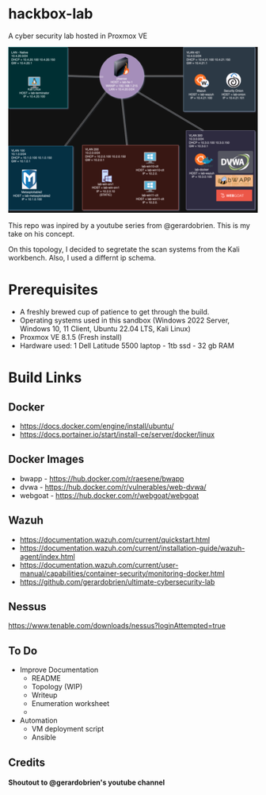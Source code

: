 # hackbox-lab

A cyber security lab hosted in Proxmox VE



![](hackbox-lab-topology.png)

This repo was inpired by a youtube series from @gerardobrien. This is my take on his concept. 

On this topology, I decided to segretate the scan systems from the Kali workbench. Also, I used a differnt ip schema.

# Prerequisites 

 - A freshly brewed cup of patience to get through the build.
 - Operating systems used in this sandbox (Windows 2022 Server, Windows 10, 11 Client, Ubuntu 22.04 LTS, Kali Linux)
 - Proxmox VE 8.1.5 (Fresh install)
 - Hardware used: 1 Dell Latitude 5500 laptop - 1tb ssd - 32 gb RAM

# Build Links

## Docker

- https://docs.docker.com/engine/install/ubuntu/
- https://docs.portainer.io/start/install-ce/server/docker/linux

## Docker Images

- bwapp - https://hub.docker.com/r/raesene/bwapp
- dvwa - https://hub.docker.com/r/vulnerables/web-dvwa/
- webgoat - https://hub.docker.com/r/webgoat/webgoat

## Wazuh

- https://documentation.wazuh.com/current/quickstart.html
- https://documentation.wazuh.com/current/installation-guide/wazuh-agent/index.html
- https://documentation.wazuh.com/current/user-manual/capabilities/container-security/monitoring-docker.html
- https://github.com/gerardobrien/ultimate-cybersecurity-lab

## Nessus

https://www.tenable.com/downloads/nessus?loginAttempted=true



## To Do

- Improve Documentation
  - README
  - Topology (WIP)
  - Writeup
  - Enumeration worksheet
  - 
- Automation
  - VM deployment script
  - Ansible

## Credits
#### Shoutout to @gerardobrien's youtube channel
